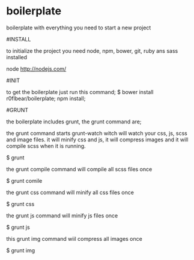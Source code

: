 boilerplate
===========

boilerplate with everything you need to start a new project

#INSTALL

to initialize the project you need node, npm, bower, git, ruby ans sass installed

node http://nodejs.com/

#INIT

to get the boilerplate just run this command;
$ bower install r0flbear/boilerplate; npm install; 

#GRUNT

the boilerplate includes grunt, the grunt command are;

the grunt command starts grunt-watch witch will watch your css, js, scss and image files.
it will minify css and js, it will compress images and it will compile scss when it is running.

$ grunt

the grunt compile command will compile all scss files once

$ grunt comile

the grunt css command will minify all css files once

$ grunt css

the grunt js command will minify js files once

$ grunt js

this grunt img command wiil compress all images once

$ grunt img

